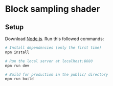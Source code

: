 # Block sampling shader

## Setup

Download [Node.js](https://nodejs.org/en/download/).
Run this followed commands:

```bash
# Install dependencies (only the first time)
npm install

# Run the local server at localhost:8080
npm run dev

# Build for production in the public/ directory
npm run build
```
